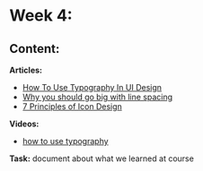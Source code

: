 # Week 4: 

## Content:

 **Articles:**
- [How To Use Typography In UI Design](https://careerfoundry.com/en/blog/ui-design/typography-ui-design/)
- [Why you should go big with line spacing](https://www.invisionapp.com/inside-design/line-spacing/?utm_source=global-search&fbclid=IwAR37mUr_oD41DcP5GlG0xc39IypnoWGfPvLmm9nRmAjXtq_kAKfbB7DfH5U)
- [7 Principles of Icon Design](https://uxdesign.cc/7-principles-of-icon-design-e7187539e4a2)

 **Videos:**
- [how to use typography](https://www.youtube.com/watch?v=Vh8ywRVLsS4)



 **Task:**
 document about what we learned at course
